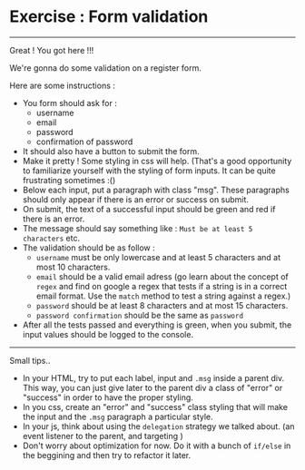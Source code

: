 # Exercise : Form validation

---

Great ! You got here !!!

We're gonna do some validation on a register form.

Here are some instructions :

- You form should ask for :
  - username
  - email
  - password
  - confirmation of password
- It should also have a button to submit the form.
- Make it pretty ! Some styling in css will help. (That's a good opportunity to familiarize yourself with the styling of form inputs. It can be quite frustrating sometimes :()
- Below each input, put a paragraph with class "msg". These paragraphs should only appear if there is an error or success on submit.
- On submit, the text of a successful input should be green and red if there is an error.
- The message should say something like : `Must be at least 5 characters` etc.
- The validation should be as follow :
  - `username` must be only lowercase and at least 5 characters and at most 10 characters.
  - `email` should be a valid email adress (go learn about the concept of `regex` and find on google a regex that tests if a string is in a correct email format. Use the `match` method to test a string against a regex.)
  - `password` should be at least 8 characters and at most 15 characters.
  - `password confirmation` should be the same as `password`
- After all the tests passed and everything is green, when you submit, the input values should be logged to the console.

---

Small tips..

- In your HTML, try to put each label, input and `.msg` inside a parent div. This way, you can just give later to the parent div a class of "error" or "success" in order to have the proper styling.
- In you css, create an "error" and "success" class styling that will make the input and the `.msg` paragraph a particular style.
- In your js, think about using the `delegation` strategy we talked about. (an event listener to the parent, and targeting )
- Don't worry about optimization for now. Do it with a bunch of `if/else` in the beggining and then try to refactor it later.
